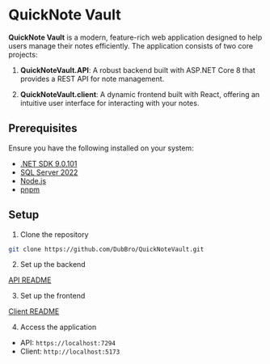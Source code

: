 # QuickNote Vault

**QuickNote Vault** is a modern, feature-rich web application designed to help users manage their notes efficiently. The application consists of two core projects:

1. **QuickNoteVault.API**: A robust backend built with ASP.NET Core 8 that provides a REST API for note management.

2. **QuickNoteVault.client**: A dynamic frontend built with React, offering an intuitive user interface for interacting with your notes.

## Prerequisites

Ensure you have the following installed on your system:

- [.NET SDK 9.0.101](https://dotnet.microsoft.com/en-us/download/dotnet/9.0)
- [SQL Server 2022](https://www.microsoft.com/en/sql-server/sql-server-downloads)
- [Node.js](https://nodejs.org/)
- [pnpm](https://pnpm.io/)

## Setup

1. Clone the repository

```bash
git clone https://github.com/DubBro/QuickNoteVault.git
```

2. Set up the backend

[API README](/QuickNoteVault.API/README.md)

3. Set up the frontend

[Client README](/QuickNoteVault.client/README.md)

4. Access the application

- API: `https://localhost:7294`
- Client: `http://localhost:5173`
